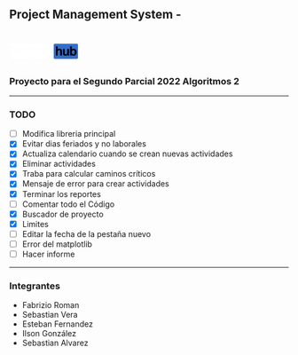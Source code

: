 ## Project Management System -
# ![alt text](https://github.com/seb5433/PMS/blob/main/images/logo.png)

### Proyecto para el Segundo Parcial 2022 Algoritmos 2
------
### TODO

- [ ] Modifica libreria principal
- [X] Evitar dias feriados y no laborales
- [X] Actualiza calendario cuando se crean nuevas actividades
- [X] Eliminar actividades
- [X] Traba para calcular caminos críticos
- [X] Mensaje de error para crear actividades
- [X] Terminar los reportes
- [ ] Comentar todo el Código
- [X] Buscador de proyecto
- [X] Limites
- [ ] Editar la fecha de la pestaña nuevo 
- [ ] Error del matplotlib
- [ ] Hacer informe

------
### Integrantes
- Fabrizio Roman 
- Sebastian Vera
- Esteban Fernandez 
- Ilson González 
- Sebastian Alvarez 

